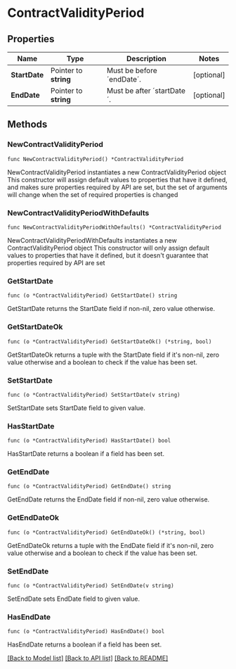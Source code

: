# ContractValidityPeriod

## Properties

Name | Type | Description | Notes
------------ | ------------- | ------------- | -------------
**StartDate** | Pointer to **string** | Must be before ´endDate´. | [optional] 
**EndDate** | Pointer to **string** | Must be after ´startDate´. | [optional] 

## Methods

### NewContractValidityPeriod

`func NewContractValidityPeriod() *ContractValidityPeriod`

NewContractValidityPeriod instantiates a new ContractValidityPeriod object
This constructor will assign default values to properties that have it defined,
and makes sure properties required by API are set, but the set of arguments
will change when the set of required properties is changed

### NewContractValidityPeriodWithDefaults

`func NewContractValidityPeriodWithDefaults() *ContractValidityPeriod`

NewContractValidityPeriodWithDefaults instantiates a new ContractValidityPeriod object
This constructor will only assign default values to properties that have it defined,
but it doesn't guarantee that properties required by API are set

### GetStartDate

`func (o *ContractValidityPeriod) GetStartDate() string`

GetStartDate returns the StartDate field if non-nil, zero value otherwise.

### GetStartDateOk

`func (o *ContractValidityPeriod) GetStartDateOk() (*string, bool)`

GetStartDateOk returns a tuple with the StartDate field if it's non-nil, zero value otherwise
and a boolean to check if the value has been set.

### SetStartDate

`func (o *ContractValidityPeriod) SetStartDate(v string)`

SetStartDate sets StartDate field to given value.

### HasStartDate

`func (o *ContractValidityPeriod) HasStartDate() bool`

HasStartDate returns a boolean if a field has been set.

### GetEndDate

`func (o *ContractValidityPeriod) GetEndDate() string`

GetEndDate returns the EndDate field if non-nil, zero value otherwise.

### GetEndDateOk

`func (o *ContractValidityPeriod) GetEndDateOk() (*string, bool)`

GetEndDateOk returns a tuple with the EndDate field if it's non-nil, zero value otherwise
and a boolean to check if the value has been set.

### SetEndDate

`func (o *ContractValidityPeriod) SetEndDate(v string)`

SetEndDate sets EndDate field to given value.

### HasEndDate

`func (o *ContractValidityPeriod) HasEndDate() bool`

HasEndDate returns a boolean if a field has been set.


[[Back to Model list]](../README.md#documentation-for-models) [[Back to API list]](../README.md#documentation-for-api-endpoints) [[Back to README]](../README.md)


